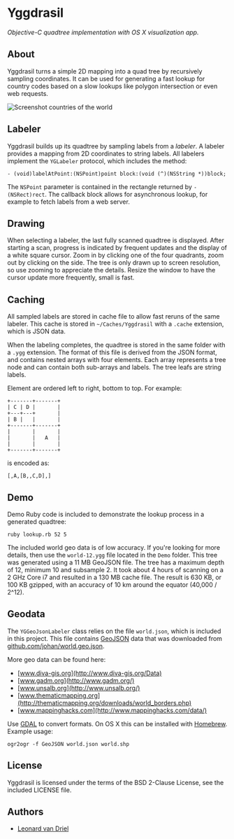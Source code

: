 Yggdrasil
===========

*Objective-C quadtree implementation with OS X visualization app.*


About
-----
Yggdrasil turns a simple 2D mapping into a quad tree by recursively sampling coordinates. It can be used for generating a fast lookup for country codes based on a slow lookups like polygon intersection or even web requests.

![Screenshot countries of the world](Yggdrasil/raw/master/Demo/screenshot.png)


Labeler
-------
Yggdrasil builds up its quadtree by sampling labels from a *labeler*. A labeler provides a mapping from 2D coordinates to string labels. All labelers implement the `YGLabeler` protocol, which includes the method:

    - (void)labelAtPoint:(NSPoint)point block:(void (^)(NSString *))block;

The `NSPoint` parameter is contained in the rectangle returned by `- (NSRect)rect`. The callback block allows for asynchronous lookup, for example to fetch labels from a web server.


Drawing
-------
When selecting a labeler, the last fully scanned quadtree is displayed. After starting a scan, progress is indicated by frequent updates and the display of a white square cursor. Zoom in by clicking one of the four quadrants, zoom out by clicking on the side. The tree is only drawn up to screen resolution, so use zooming to appreciate the details. Resize the window to have the cursor update more frequently, small is fast.


Caching
-------
All sampled labels are stored in cache file to allow fast reruns of the same labeler. This cache is stored in `~/Caches/Yggdrasil` with a `.cache` extension, which is JSON data. 

When the labeling completes, the quadtree is stored in the same folder with a `.ygg` extension. The format of this file is derived from the JSON format, and contains nested arrays with four elements. Each array represents a tree node and can contain both sub-arrays and labels. The tree leafs are string labels.

Element are ordered left to right, bottom to top. For example:

    +-------+-------+
    | C | D |       |
    +---+---+       |
    | B |   |       |
    +-------+-------+
    |       |       |
    |       |   A   |
    |       |       |
    +-------+-------+

is encoded as:

    [,A,[B,,C,D],]
    

Demo
----
Demo Ruby code is included to demonstrate the lookup process in a generated quadtree:

    ruby lookup.rb 52 5
    
The included world geo data is of low accuracy. If you're looking for more details, then use the `world-12.ygg` file located in the `Demo` folder. This tree was generated using a 11 MB GeoJSON file. The tree has a maximum depth of 12, minimum 10 and subsample 2. It took about 4 hours of scanning on a 2 GHz Core i7 and resulted in a 130 MB cache file. The result is 630 KB, or 100 KB gzipped, with an accuracy of 10 km around the equator (40,000 / 2^12).


Geodata
-------
The `YGGeoJsonLabeler` class relies on the file `world.json`, which is included in this project. This file contains [GeoJSON](http://www.geojson.org/geojson-spec.html) data that was downloaded from [github.com/johan/world.geo.json](https://github.com/johan/world.geo.json).

More geo data can be found here:

* [www.diva-gis.org](http://www.diva-gis.org/Data)
* [www.gadm.org](http://www.gadm.org/)
* [www.unsalb.org](http://www.unsalb.org/)
* [www.thematicmapping.org](http://thematicmapping.org/downloads/world_borders.php)
* [www.mappinghacks.com](http://www.mappinghacks.com/data/)

Use [GDAL](http://www.gdal.org/) to convert formats. On OS X this can be installed with [Homebrew](http://mxcl.github.com/homebrew/). Example usage:

    ogr2ogr -f GeoJSON world.json world.shp


License
-------
Yggdrasil is licensed under the terms of the BSD 2-Clause License, see the included LICENSE file.


Authors
-------
- [Leonard van Driel](http://www.leonardvandriel.nl/)
